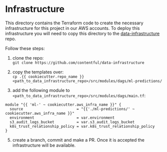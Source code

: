 # Infrastructure

This directory contains the Terraform code to create the necessary infrastructure for this project in our AWS 
accounts. To deploy this infrastructure you will need to copy this directory to the [data-infrastructure](https://github.com/contentful/data-infrastructure) repo.

Follow these steps:
1. clone the repo:  
```git clone https://github.com/contentful/data-infrastructure```


2. copy the templates over:  
`cp .{{ cookiecutter.repo_name }} <path_to_data_infrastructure_repo>/src/modules/dags/ml-predictions/`

3. add the following module to `<path_to_data_infrastructure_repo>/src/modules/dags/main.tf`:  
```
module "{{ 'ml-' ~ cookiecutter.aws_infra_name }}" {
  source                        = "{{'./ml-predictions/' ~ cookiecutter.aws_infra_name }}"
  environment                   = var.environment
  s3_audit_logs_bucket          = var.s3_audit_logs_bucket
  k8s_trust_relationship_policy = var.k8s_trust_relationship_policy
}
```

5. create a branch, commit and make a PR. Once it is accepted the infrastructure will be available.




